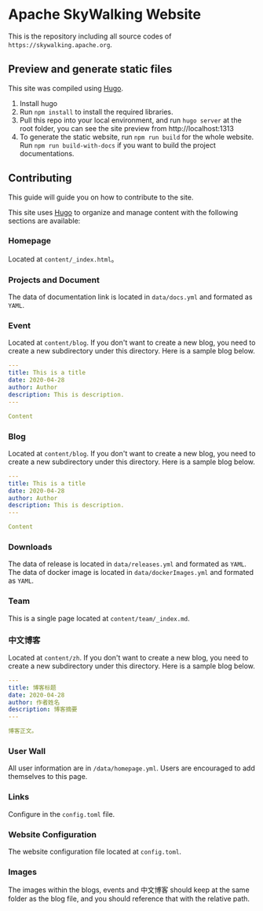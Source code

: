 # Apache SkyWalking Website

This is the repository including all source codes of `https://skywalking.apache.org`.

## Preview and generate static files

This site was compiled using [Hugo](https://gohugo.io).

1. Install hugo
2. Run `npm install` to install the required libraries.
3. Pull this repo into your local environment, and run `hugo server` at the root folder, you can see the site preview from http://localhost:1313
4. To generate the static website, run `npm run build` for the whole website. Run `npm run build-with-docs` if you want to build the project documentations.

## Contributing

This guide will guide you on how to contribute to the site.

This site uses [Hugo](https://gohugo.io) to organize and manage content with the following sections are available:

### Homepage

Located at `content/_index.html`。

### Projects and Document

The data of documentation link is located in `data/docs.yml` and formated as `YAML`.

### Event

Located at `content/blog`. If you don't want to create a new blog, you need to create a new subdirectory under this directory. Here is a sample blog below.

```yaml
---
title: This is a title
date: 2020-04-28
author: Author
description: This is description.
---

Content
```

### Blog

Located at `content/blog`. If you don't want to create a new blog, you need to create a new subdirectory under this directory. Here is a sample blog below.

```yaml
---
title: This is a title
date: 2020-04-28
author: Author
description: This is description.
---

Content
```

### Downloads

The data of release is located in `data/releases.yml` and formated as `YAML`.
The data of docker image is located in `data/dockerImages.yml` and formated as `YAML`.

### Team

This is a single page located at `content/team/_index.md`.

### 中文博客

Located at `content/zh`. If you don't want to create a new blog, you need to create a new subdirectory under this directory. Here is a sample blog below.

```yaml
---
title: 博客标题
date: 2020-04-28
author: 作者姓名
description: 博客摘要
---

博客正文。
```

### User Wall

All user information are in `/data/homepage.yml`. Users are encouraged to add themselves to this page.

### Links

Configure in the `config.toml` file. 

### Website Configuration

The website configuration file located at `config.toml`.

### Images

The images within the blogs, events and 中文博客 should keep at the same folder as the blog file, and you should reference that with the relative path.
